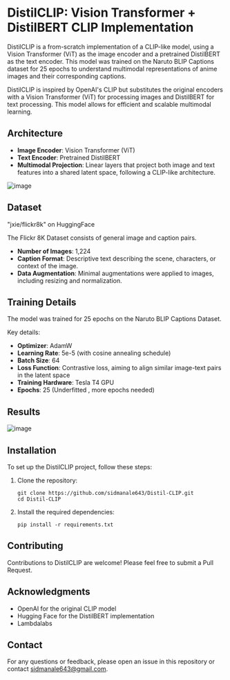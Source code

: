 # DistilCLIP: Vision Transformer + DistilBERT CLIP Implementation

DistilCLIP is a from-scratch implementation of a CLIP-like model, using a Vision Transformer (ViT) as the image encoder and a pretrained DistilBERT as the text encoder. This model was trained on the Naruto BLIP Captions dataset for 25 epochs to understand multimodal representations of anime images and their corresponding captions.

DistilCLIP is inspired by OpenAI's CLIP but substitutes the original encoders with a Vision Transformer (ViT) for processing images and DistilBERT for text processing. This model allows for efficient and scalable multimodal learning.

## Architecture

- **Image Encoder**: Vision Transformer (ViT)
- **Text Encoder**: Pretrained DistilBERT
- **Multimodal Projection**: Linear layers that project both image and text features into a shared latent space, following a CLIP-like architecture.

![image](https://github.com/user-attachments/assets/922d11d0-2a9f-4afb-98c5-2443420f57b6)

## Dataset

"jxie/flickr8k" on HuggingFace

The Flickr 8K Dataset consists of general image and caption pairs.
- **Number of Images**: 1,224
- **Caption Format**: Descriptive text describing the scene, characters, or context of the image.
- **Data Augmentation**: Minimal augmentations were applied to images, including resizing and normalization.

## Training Details

The model was trained for 25 epochs on the Naruto BLIP Captions Dataset.

Key details:
- **Optimizer**: AdamW
- **Learning Rate**: 5e-5 (with cosine annealing schedule)
- **Batch Size**: 64
- **Loss Function**: Contrastive loss, aiming to align similar image-text pairs in the latent space
- **Training Hardware**: Tesla T4 GPU
- **Epochs**: 25 (Underfitted , more epochs needed)

## Results

![image](https://github.com/user-attachments/assets/fcfe091b-5572-4bc3-b52c-7b82d3b13507)





## Installation

To set up the DistilCLIP project, follow these steps:

1. Clone the repository:
   ```
   git clone https://github.com/sidmanale643/Distil-CLIP.git
   cd Distil-CLIP
   ```

2. Install the required dependencies:
   ```
   pip install -r requirements.txt
   ```


## Contributing

Contributions to DistilCLIP are welcome! Please feel free to submit a Pull Request.


## Acknowledgments

- OpenAI for the original CLIP model
- Hugging Face for the DistilBERT implementation
- Lambdalabs

## Contact

For any questions or feedback, please open an issue in this repository or contact sidmanale643@gmail.com.
